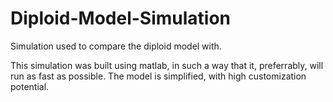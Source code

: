 # Diploid-Model-Simulation
Simulation used to compare the diploid model with.

This simulation was built using matlab, in such a way that it, preferrably, will run as fast as possible.
The model is simplified, with high customization potential.
